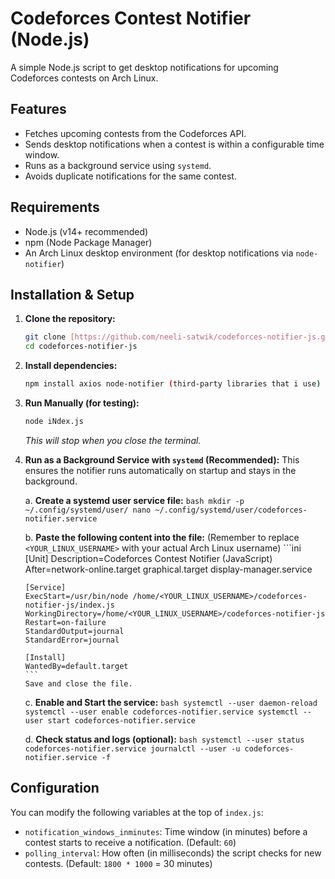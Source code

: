 # Codeforces Contest Notifier (Node.js)

A simple Node.js script to get desktop notifications for upcoming Codeforces contests on Arch Linux.

## Features

* Fetches upcoming contests from the Codeforces API.
* Sends desktop notifications when a contest is within a configurable time window.
* Runs as a background service using `systemd`.
* Avoids duplicate notifications for the same contest.

## Requirements

* Node.js (v14+ recommended)
* npm (Node Package Manager)  
* An Arch Linux desktop environment (for desktop notifications via `node-notifier`)

## Installation & Setup

1.  **Clone the repository:**
    ```bash
    git clone [https://github.com/neeli-satwik/codeforces-notifier-js.git](https://github.com/neeli-satwik/codeforces-notifier-js.git)
    cd codeforces-notifier-js
    ```

2.  **Install dependencies:**
    ```bash
    npm install axios node-notifier (third-party libraries that i use)
    ```

3.  **Run Manually (for testing):**
    ```bash
    node iNdex.js
    ```
    *This will stop when you close the terminal.*

4.  **Run as a Background Service with `systemd` (Recommended):**
    This ensures the notifier runs automatically on startup and stays in the background.

    a.  **Create a systemd user service file:**
        ```bash
        mkdir -p ~/.config/systemd/user/
        nano ~/.config/systemd/user/codeforces-notifier.service
        ```

    b.  **Paste the following content into the file:**
        (Remember to replace `<YOUR_LINUX_USERNAME>` with your actual Arch Linux username)
        ```ini
        [Unit]
        Description=Codeforces Contest Notifier (JavaScript)
        After=network-online.target graphical.target display-manager.service

        [Service]
        ExecStart=/usr/bin/node /home/<YOUR_LINUX_USERNAME>/codeforces-notifier-js/index.js
        WorkingDirectory=/home/<YOUR_LINUX_USERNAME>/codeforces-notifier-js
        Restart=on-failure
        StandardOutput=journal
        StandardError=journal

        [Install]
        WantedBy=default.target
        ```
        Save and close the file.

    c.  **Enable and Start the service:**
        ```bash
        systemctl --user daemon-reload
        systemctl --user enable codeforces-notifier.service
        systemctl --user start codeforces-notifier.service
        ```

    d.  **Check status and logs (optional):**
        ```bash
        systemctl --user status codeforces-notifier.service
        journalctl --user -u codeforces-notifier.service -f
        ```

## Configuration

You can modify the following variables at the top of `index.js`:

* `notification_windows_inminutes`: Time window (in minutes) before a contest starts to receive a notification. (Default: `60`)
* `polling_interval`: How often (in milliseconds) the script checks for new contests. (Default: `1800 * 1000` = 30 minutes)
